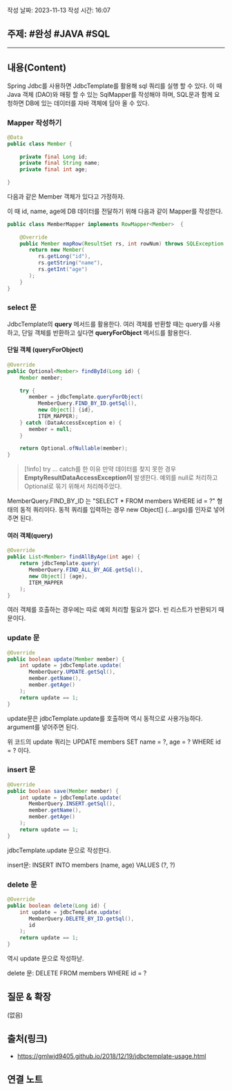 작성 날짜: 2023-11-13
작성 시간: 16:07

## 주제: #완성  #JAVA #SQL 

----
## 내용(Content)

Spring Jdbc를 사용하면 JdbcTemplate를 활용해 sql 쿼리를 실행 할 수 있다. 이 때 Java 객체 (DAO)와 매핑 할 수 있는 SqlMapper를 작성해야 하며, SQL문과 함께 요청하면 DB에 있는 데이터를 자바 객체에 담아 올 수 있다.


### Mapper 작성하기

```java
@Data  
public class Member {  
  
    private final Long id;  
    private final String name;  
    private final int age;  
  
}
```

다음과 같은 Member 객체가 있다고 가정하자. 

이 때 id, name, age에 DB 데이터를 전달하기 위해 다음과 같이 Mapper를 작성한다.

```java
public class MemberMapper implements RowMapper<Member>  {  
  
    @Override  
    public Member mapRow(ResultSet rs, int rowNum) throws SQLException {  
       return new Member(  
          rs.getLong("id"),  
          rs.getString("name"),  
          rs.getInt("age")  
       );  
    }  
}
```

### select 문

JdbcTemplate의 **query** 메서드를 활용한다.  여러 객체를 반환할 때는 query를 사용하고, 단일 객체를 반환하고 싶다면 **queryForObject** 메서드를 활용한다.

#### 단일 객체 (queryForObject)
```java
@Override  
public Optional<Member> findById(Long id) {  
    Member member;  
  
    try {  
       member = jdbcTemplate.queryForObject(  
          MemberQuery.FIND_BY_ID.getSql(),  
          new Object[] {id},  
          ITEM_MAPPER);  
    } catch (DataAccessException e) {  
       member = null;  
    }  
  
    return Optional.ofNullable(member);  
}
```

>[!info] try ... catch를 한 이유
>만약 데이터를 찾지 못한 경우 **EmptyResultDataAccessException이** 발생한다.  예외를 null로 처리하고 Optional로 묶기 위해서 처리해주었다.

MemberQuery.FIND_BY_ID 는 "SELECT * FROM members WHERE id = ?" 형태의 동적 쿼리이다.
동적 쿼리를 입력하는 경우 new Object[] {...args}를 인자로 넣어주면 된다. 

#### 여러 객체(query)
```java
@Override  
public List<Member> findAllByAge(int age) {  
    return jdbcTemplate.query(  
       MemberQuery.FIND_ALL_BY_AGE.getSql(),  
       new Object[] {age},  
       ITEM_MAPPER  
    );  
}
```

여러 객체를 호출하는 경우에는 따로 예외 처리할 필요가 없다. 빈 리스트가 반환되기 때문이다.

### update 문

```java
@Override  
public boolean update(Member member) {  
    int update = jdbcTemplate.update(  
       MemberQuery.UPDATE.getSql(),  
       member.getName(),  
       member.getAge()  
    );  
    return update == 1;  
}
```

update문은 jdbcTemplate.update를 호출하며 역시 동적으로 사용가능하다. argument를 넣어주면 된다.

위 코드의 update 쿼리는 UPDATE members SET name = ?, age = ? WHERE id = ? 이다.

### insert 문

```java
@Override  
public boolean save(Member member) {  
    int update = jdbcTemplate.update(  
       MemberQuery.INSERT.getSql(),  
       member.getName(),  
       member.getAge()  
    );  
    return update == 1;  
}
```

jdbcTemplate.update 문으로 작성한다.

insert문: INSERT INTO members (name, age) VALUES (?, ?)


### delete 문

```java
@Override  
public boolean delete(Long id) {  
    int update = jdbcTemplate.update(  
       MemberQuery.DELETE_BY_ID.getSql(),  
       id  
    );  
    return update == 1;  
}
```

역시 update 문으로 작성하낟.

delete 문: DELETE FROM members WHERE id = ?
## 질문 & 확장

(없음)

## 출처(링크)
- https://gmlwjd9405.github.io/2018/12/19/jdbctemplate-usage.html

## 연결 노트










